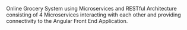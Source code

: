 Online Grocery System using Microservices and RESTful Architecture consisting of 4 Microservices interacting with each other and providing connectivity to the Angular Front End Application.
